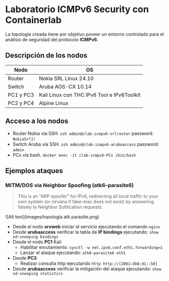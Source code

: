 # Laboratorio ICMPv6 Security con Containerlab

La topología creada tiene por objetivo poveer un entorno controlado para el análisis de seguridad del protocolo **ICMPv6**.
## Descripción de los nodos

| Nodo |OS  |
|--|--|
| Router |Nokia SRL Linux 24.10  
| Switch |Aruba AOS-CX 10.14
|PC1 y PC3|Kali Linux con THC IPv6 Tool e IPv6Toolkit 
|PC2 y PC4|Alpine Linux
## Acceso a los nodos
* Router Nokia vía SSH. `ssh admin@clab-icmpv6-srlrouter` password: `NokiaSrl1!`
* Switch Aruba vía SSH. `ssh admin@clab-icmpv6-arubaaccess` password: `admin`
* PCx vía bash. `docker exec -it clab-icmpv6-PCx /bin/bash`
## Ejemplos ataques
### MiTM/DOS vía Neighbor Spoofing (atk6-parasite6)
>This is an "ARP spoofer" for IPv6, redirecting all local traffic to your own
system (or nirvana if fake-mac does not exist) by answering falsely to
Neighbor Solitication requests.

![Alt text](images/topología atk parasite.png)

* Desde el nodo **srvweb** iniciar el servicio ejecutando el comando `nginx`
* Desde **arubaaccess** verificar la tabla de **IP bindings** ejecutando: `show nd-snooping bindings`
* Desde el nodo **PC1** Kali
  * Habilitar enrutamiento: `sysctl -w net.ipv6.conf.eth1.forwarding=1`
  * Lanzar el ataque ejecutando: `atk6-parasite6 eth1`
* Desde **PC3**
  * Realizar consulta http ejecutando `http http://[2001:db8:d1::50]`
* Desde **arubaaccess** verificar la mitigación del ataque ejecutando: `show nd-snooping statistics` 
